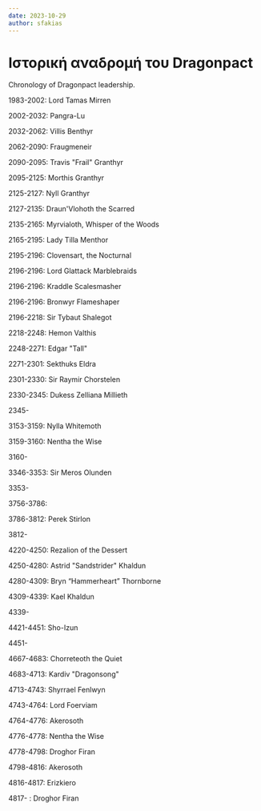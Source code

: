 ```yaml
---
date: 2023-10-29
author: sfakias
---
```

# Ιστορική αναδρομή του Dragonpact

Chronology of Dragonpact leadership.



1983-2002: Lord Tamas Mirren

2002-2032: Pangra-Lu

2032-2062: Villis Benthyr

2062-2090: Fraugmeneir

2090-2095: Travis "Frail" Granthyr

2095-2125: Morthis Granthyr

2125-2127: Nyll Granthyr

2127-2135: Draun'Vlohoth the Scarred

2135-2165: Myrvialoth, Whisper of the Woods

2165-2195: Lady Tilla Menthor

2195-2196: Clovensart, the Nocturnal

2196-2196: Lord Glattack Marblebraids

2196-2196: Kraddle Scalesmasher

2196-2196: Bronwyr Flameshaper

2196-2218: Sir Tybaut Shalegot

2218-2248: Hemon Valthis

2248-2271: Edgar "Tall"

2271-2301: Sekthuks Eldra

2301-2330: Sir Raymir Chorstelen

2330-2345: Dukess Zelliana Millieth

2345-



3153-3159: Nylla Whitemoth

3159-3160: Nentha the Wise

3160-



3346-3353: Sir Meros Olunden

3353-



3756-3786:

3786-3812: Perek Stirlon

3812-



4220-4250: Rezalion of the Dessert

4250-4280: Astrid "Sandstrider" Khaldun

4280-4309: Bryn “Hammerheart” Thornborne

4309-4339: Kael Khaldun

4339-



4421-4451: Sho-Izun

4451-



4667-4683: Chorreteoth the Quiet

4683-4713: Kardiv "Dragonsong"

4713-4743: Shyrrael Fenlwyn

4743-4764: Lord Foerviam

4764-4776: Akerosoth

4776-4778: Nentha the Wise

4778-4798: Droghor Firan

4798-4816: Akerosoth

4816-4817: Erizkiero

4817-        : Droghor Firan


